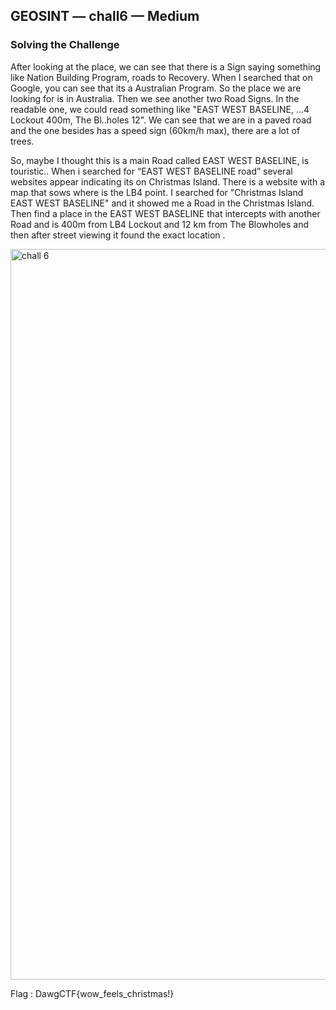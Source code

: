 
## GEOSINT — chall6 — Medium

### Solving the Challenge
After looking at the place, we can see that there is a Sign saying something like 
Nation Building Program, roads to Recovery. When I searched that on Google, you 
can see that its a Australian Program. So the place we are looking for is in 
Australia. Then we see another two Road Signs. In the readable one, we could 
read something like "EAST WEST BASELINE, ...4 Lockout 400m, The Bl..holes 12". 
We can see that we are in a paved road and the one besides has a speed sign 
(60km/h max), there are a lot of trees.

So, maybe I thought this is a main Road called EAST WEST BASELINE, is 
touristic.. When i  searched for “EAST WEST BASELINE road” several websites 
appear indicating its on Christmas Island. There is a website with a map that sows 
where is the LB4 point. I searched for "Christmas Island EAST WEST BASELINE" 
and it showed me a Road in the Christmas Island. Then find a place in the EAST 
WEST BASELINE that intercepts with another Road and is 400m from LB4 Lockout 
and 12 km from The Blowholes and then after street viewing it found the exact 
location .

<img width="1169" alt="chall 6" src="https://github.com/user-attachments/assets/c1ee09af-ee41-43a3-9b89-8729f11b6a4d" />


Flag : DawgCTF{wow_feels_christmas!}

